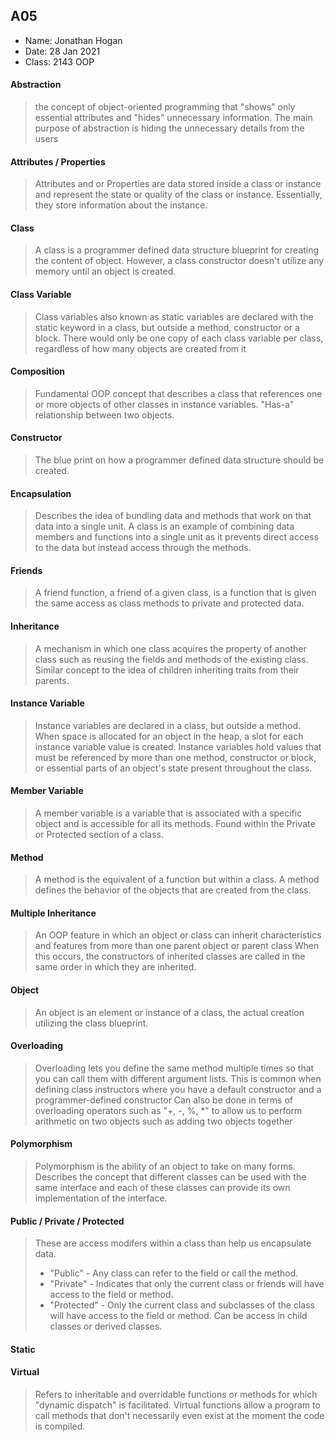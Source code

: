 ## A05
- Name: Jonathan Hogan
- Date: 28 Jan 2021
- Class: 2143 OOP


#### Abstraction
> the concept of object-oriented programming that "shows" only essential attributes and "hides" unnecessary information. The main purpose of abstraction is hiding the
> unnecessary details from the users
#### Attributes / Properties
> Attributes and or Properties are data stored inside a class or instance and represent the state or quality of the class or instance. Essentially, they store information about the instance.
#### Class
> A class is a programmer defined data structure blueprint for creating the content of object. However, a class constructor doesn't utilize any memory until an object is created.
#### Class Variable
> Class variables also known as static variables are declared with the static keyword in a class, but outside a method, constructor or a block. There would only be one copy of each class variable per class, regardless of how many objects are created from it
#### Composition
> Fundamental OOP concept that describes a class that references one or more objects of other classes in instance variables. "Has-a" relationship between two objects.
#### Constructor
> The blue print on how a programmer defined data structure should be created.
#### Encapsulation
> Describes the idea of bundling data and methods that work on that data into a single unit. A class is an example of combining data members and functions into a single unit as it prevents direct access to the data but instead access through the methods.
#### Friends
> A friend function, a friend of a given class, is a function that is given the same access as class methods to private and protected data.
#### Inheritance
> A mechanism in which one class acquires the property of another class such as reusing the fields and methods of the existing class. Similar concept to the idea of children inheriting traits from their parents.
#### Instance Variable
> Instance variables are declared in a class, but outside a method. When space is allocated for an object in the heap, a slot for each instance variable value is created. Instance variables hold values that must be referenced by more than one method, constructor or block, or essential parts of an object's state present throughout the class.
#### Member Variable
> A member variable is a variable that is associated with a specific object and is accessible for all its methods. Found within the Private or Protected section of a class.
#### Method
> A method is the equivalent of a function but within a class. A method defines the behavior of the objects that are created from the class.
#### Multiple Inheritance
> An OOP feature in which an object or class can inherit characteristics and features from more than one parent object or parent class When this occurs, the constructors of inherited classes are called in the same order in which they are inherited.
#### Object
> An object is an element or instance of a class, the actual creation utilizing the class blueprint.
#### Overloading
> Overloading lets you define the same method multiple times so that you can call them with different argument lists. This is common when defining class instructors where you have a default constructor and a programmer-defined constructor Can also be done in terms of overloading operators such as "+, -, %, *" to allow us to perform arithmetic on two objects such as adding two objects together
#### Polymorphism
> Polymorphism is the ability of an object to take on many forms. Describes the concept that different classes can be used with the same interface and each of these classes can provide its own implementation of the interface.
#### Public / Private / Protected
> These are access modifers within a class than help us encapsulate data.
> 
> * "Public" - Any class can refer to the field or call the method.
> * "Private" - Indicates that only the current class or friends will have access to the field or method.
> * "Protected" - Only the current class and subclasses of the class will have access to the field or method. Can be access in child classes or derived classes.

#### Static
> 
#### Virtual
> Refers to inheritable and overridable functions or methods for which "dynamic dispatch" is facilitated. Virtual functions allow a program to call methods that don't necessarily even exist at the moment the code is compiled.
